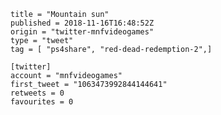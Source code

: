 ```
title = "Mountain sun"
published = 2018-11-16T16:48:52Z
origin = "twitter-mnfvideogames"
type = "tweet"
tag = [ "ps4share", "red-dead-redemption-2",]

[twitter]
account = "mnfvideogames"
first_tweet = "1063473992844144641"
retweets = 0
favourites = 0
```

<p class='image'><img src='https://mnf.m17s.net/2018/11/16/DsI39WrWsAEOF2T.jpg' alt=''></p>

